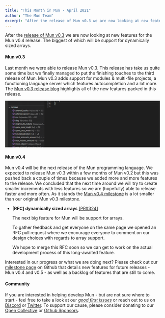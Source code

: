 ```yaml
---
title: "This Month in Mun - April 2021"
author: "The Mun Team"
excerpt: "After the release of Mun v0.3 we are now looking at new features for the Mun v0.4 release. The biggest of which will be support for dynamically sized arrays."
---
```


After the [release of Mun v0.3][v3r] we are now looking at new features for the Mun v0.4 release. 
The biggest of which will be support for dynamically sized arrays.

#### Mun v0.3

Last month we were able to release Mun v0.3. 
This release has take us quite some time but we finally managed to put the finishing touches to the third release of Mun. 
Mun v0.3 adds support for modules & multi-file projects, a functioning language server which features autocompletion and a lot more. 
The [Mun v0.3 release blog](https://mun-lang.org/blog/2021/04/11/release-mun-v0-3-0/) highlights all of the new features packed in this release.

<img src="../images/autocomplete.gif" alt="Autocomplete working for Mun in VSCode " />

#### Mun v0.4

Mun v0.4 will be the next release of the Mun programming language. 
We expected to release Mun v0.3 within a few months of Mun v0.2 but this was pushed back a couple of times because we added more and more features to the release. 
We concluded that the next time around we will try to create smaller increments with less features so we are (hopefully) able to release faster and more often. As it stands the [Mun v0.4 milestone][v4m] is a lot smaller than our original Mun v0.3 milestone.

* **[RFC] dynamically sized arrays** [[PR#324]](https://github.com/mun-lang/mun/pull/324)

  The next big feature for Mun will be support for arrays.
 
  To gather feedback and get everyone on the same page we opened an RFC pull request where we encourage everyone to comment on our design choices with regards to array support.

  We hope to merge this RFC soon so we can get to work on the actual development process of this long-awaited feature.

Interested in our progress or what we are doing next?
Please check out our [milestone page](https://github.com/mun-lang/mun/milestones) on Github that details new features for future releases - Mun v0.4 and v0.5 - as well as a backlog of features that are still to come.

#### Community

If you are interested in helping develop Mun - but are not sure where to start - feel free to take a look at our [*good first issues*][gfi] or reach out to us on [Discord](https://discord.gg/SfvvcCU) or [Twitter][twi]. To support our cause, please consider donating to our [Open Collective][oc] or [Github Sponsors][gs].

[gfi]: https://github.com/mun-lang/mun/issues?q=is%3Aissue+is%3Aopen+label%3A%22good+first+issue%22
[oc]: https://opencollective.com/mun
[gs]: https://github.com/sponsors/mun-lang
[twi]: https://twitter.com/munlangorg
[v3r]: https://mun-lang.org/blog/2021/04/11/release-mun-v0-3-0/
[v4m]: https://github.com/mun-lang/mun/milestone/5
